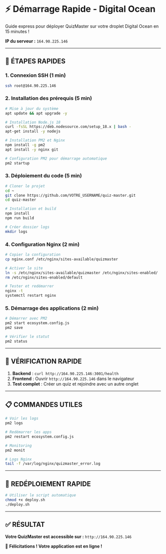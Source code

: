 # ⚡ Démarrage Rapide - Digital Ocean

Guide express pour déployer QuizMaster sur votre droplet Digital Ocean en 15 minutes !

**IP du serveur :** `164.90.225.146`

---

## 🚀 ÉTAPES RAPIDES

### 1. Connexion SSH (1 min)
```bash
ssh root@164.90.225.146
```

### 2. Installation des prérequis (5 min)
```bash
# Mise à jour du système
apt update && apt upgrade -y

# Installation Node.js 18
curl -fsSL https://deb.nodesource.com/setup_18.x | bash -
apt-get install -y nodejs

# Installation PM2 et Nginx
npm install -g pm2
apt install -y nginx git

# Configuration PM2 pour démarrage automatique
pm2 startup
```

### 3. Déploiement du code (5 min)
```bash
# Cloner le projet
cd ~
git clone https://github.com/VOTRE_USERNAME/quiz-master.git
cd quiz-master

# Installation et build
npm install
npm run build

# Créer dossier logs
mkdir logs
```

### 4. Configuration Nginx (2 min)
```bash
# Copier la configuration
cp nginx.conf /etc/nginx/sites-available/quizmaster

# Activer le site
ln -s /etc/nginx/sites-available/quizmaster /etc/nginx/sites-enabled/
rm /etc/nginx/sites-enabled/default

# Tester et redémarrer
nginx -t
systemctl restart nginx
```

### 5. Démarrage des applications (2 min)
```bash
# Démarrer avec PM2
pm2 start ecosystem.config.js
pm2 save

# Vérifier le statut
pm2 status
```

---

## 🎯 VÉRIFICATION RAPIDE

1. **Backend** : `curl http://164.90.225.146:3001/health`
2. **Frontend** : Ouvrir `http://164.90.225.146` dans le navigateur
3. **Test complet** : Créer un quiz et rejoindre avec un autre onglet

---

## 📋 COMMANDES UTILES

```bash
# Voir les logs
pm2 logs

# Redémarrer les apps
pm2 restart ecosystem.config.js

# Monitoring
pm2 monit

# Logs Nginx
tail -f /var/log/nginx/quizmaster_error.log
```

---

## 🔧 REDÉPLOIEMENT RAPIDE

```bash
# Utiliser le script automatique
chmod +x deploy.sh
./deploy.sh
```

---

## ✅ RÉSULTAT

**Votre QuizMaster est accessible sur :** `http://164.90.225.146`

🎉 **Félicitations ! Votre application est en ligne !**
